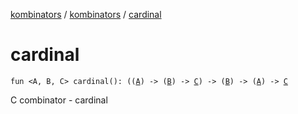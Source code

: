 [kombinators](../index.md) / [kombinators](index.md) / [cardinal](./cardinal.md)

# cardinal

`fun <A, B, C> cardinal(): ((`[`A`](cardinal.md#A)`) -> (`[`B`](cardinal.md#B)`) -> `[`C`](cardinal.md#C)`) -> (`[`B`](cardinal.md#B)`) -> (`[`A`](cardinal.md#A)`) -> `[`C`](cardinal.md#C)

C combinator - cardinal

